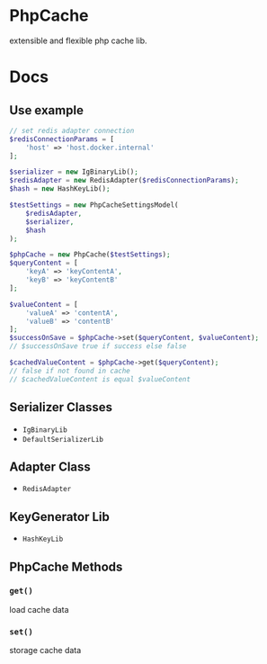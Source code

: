 # PhpCache
extensible and flexible php cache lib. 

# Docs
## Use example 
``` PHP
// set redis adapter connection
$redisConnectionParams = [
    'host' => 'host.docker.internal'
];

$serializer = new IgBinaryLib();
$redisAdapter = new RedisAdapter($redisConnectionParams);
$hash = new HashKeyLib();

$testSettings = new PhpCacheSettingsModel(
    $redisAdapter,
    $serializer,
    $hash
);

$phpCache = new PhpCache($testSettings);
$queryContent = [
    'keyA' => 'keyContentA',
    'keyB' => 'keyContentB'
];

$valueContent = [
    'valueA' => 'contentA',
    'valueB' => 'contentB'
];
$successOnSave = $phpCache->set($queryContent, $valueContent);
// $successOnSave true if success else false

$cachedValueContent = $phpCache->get($queryContent);
// false if not found in cache 
// $cachedValueContent is equal $valueContent

```

## Serializer Classes
- `IgBinaryLib`
- `DefaultSerializerLib`

## Adapter Class
- `RedisAdapter`

## KeyGenerator Lib
- `HashKeyLib`

## PhpCache Methods
### `get()`
load cache data
### `set()`
storage cache data
